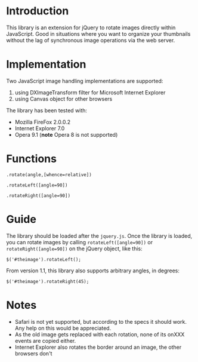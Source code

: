 # Introduction #
This library is an extension for jQuery to rotate images directly within JavaScript. Good in situations where you want to organize your thumbnails without the lag of synchronous image operations via the web server.

# Implementation #
Two JavaScript image handling implementations are supported:
  1. using DXImageTransform filter for Microsoft Internet Explorer
  1. using Canvas object for other browsers

The library has been tested with:
  * Mozilla FireFox 2.0.0.2
  * Internet Explorer 7.0
  * Opera 9.1 (**note** Opera 8 is not supported)

# Functions #
```
.rotate(angle,[whence=relative])

.rotateLeft([angle=90])

.rotateRight([angle=90])
```

# Guide #
The library should be loaded after the `jquery.js`. Once the library is loaded, you can rotate images by calling `rotateLeft([angle=90])` or `rotateRight([angle=90])` on the jQuery object, like this:
```
$('#theimage').rotateLeft();
```
From version 1.1, this library also supports arbitrary angles, in degrees:
```
$('#theimage').rotateRight(45);
```

# Notes #
  * Safari is not yet supported, but according to the specs it should work. Any help on this would be appreciated.
  * As the old image gets replaced with each rotation, none of its onXXX events are copied either.
  * Internet Explorer also rotates the border around an image, the other browsers don't